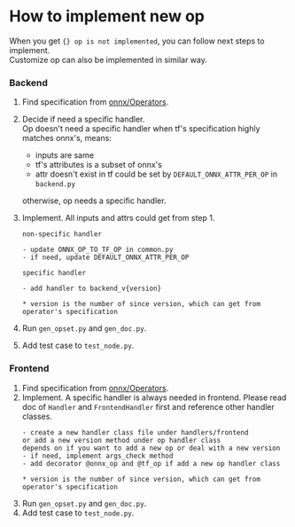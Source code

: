 How to implement new op
======

When you get `{} op is not implemented`, you can follow next steps to implement.  
Customize op can also be implemented in similar way.

### Backend

1.  Find specification from [onnx/Operators](https://github.com/onnx/onnx/blob/master/docs/Operators.md).
2.  Decide if need a specific handler.  
    Op doesn't need a specific handler when tf's specification highly matches onnx's, means:
    
    - inputs are same
    - tf's attributes is a subset of onnx's    
    - attr doesn't exist in tf could be set by `DEFAULT_ONNX_ATTR_PER_OP` in `backend.py`  
    
    otherwise, op needs a specific handler.
3.  Implement. All inputs and attrs could get from step 1.
    ```
    non-specific handler
    
    - update ONNX_OP_TO_TF_OP in common.py
    - if need, update DEFAULT_ONNX_ATTR_PER_OP
    ```
    ```
    specific handler
    
    - add handler to backend_v{version}

    * version is the number of since version, which can get from operator's specification
    ```
4.  Run `gen_opset.py` and `gen_doc.py`.
5.  Add test case to `test_node.py`.

### Frontend

1.  Find specification from [onnx/Operators](https://github.com/onnx/onnx/blob/master/docs/Operators.md).
2.  Implement. A specific handler is always needed in frontend.
    Please read doc of `Handler` and `FrontendHandler` first and reference other handler classes.
    ```
    - create a new handler class file under handlers/frontend 
    or add a new version method under op handler class 
    depends on if you want to add a new op or deal with a new version
    - if need, implement args_check method
    - add decorator @onnx_op and @tf_op if add a new op handler class
    
    * version is the number of since version, which can get from operator's specification
    ```
3.  Run `gen_opset.py` and `gen_doc.py`.
4.  Add test case to `test_node.py`.